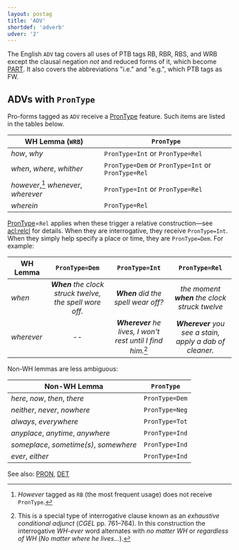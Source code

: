 ```yaml
---
layout: postag
title: 'ADV'
shortdef: 'adverb'
udver: '2'
---
```


The English `ADV` tag covers all uses of PTB tags RB, RBR, RBS, and WRB except the clausal negation _not_ and reduced forms of it, which become [PART]().
It also covers the abbreviations "i.e." and "e.g.", which PTB tags as FW.

## ADVs with `PronType`

Pro-forms tagged as `ADV` receive a [PronType]() feature. Such items are listed in the tables below.

WH Lemma (`WRB`) | `PronType`
------|-----------
_how_, _why_ | `PronType=Int` or `PronType=Rel`
_when_, _where_, _whither_ | `PronType=Dem` or `PronType=Int` or `PronType=Rel`
_however_,[^1] _whenever_, _wherever_ | `PronType=Int` or `PronType=Rel`
_wherein_ | `PronType=Rel`

[^1]: _However_ tagged as `RB` (the most frequent usage) does not receive `PronType`.

[PronType]()=`Rel` applies when these trigger a relative construction—see [acl:relcl]() for details.
When they are interrogative, they receive `PronType=Int`. When they simply help specify a place or time, they are `PronType=Dem`.
For example:

WH Lemma | `PronType=Dem` | `PronType=Int` | `PronType=Rel`
---------|       :--:     |     :----:     |    :---:     
_when_   | _<b>When</b> the clock struck twelve, the spell wore off._ | _<b>When</b> did the spell wear off?_ | _the moment <b>when</b> the clock struck twelve_
_wherever_ | -- | _<b>Wherever</b> he lives, I won't rest until I find him._[^2] | _<b>Wherever</b> you see a stain, apply a dab of cleaner._

[^2]: This is a special type of interrogative clause known as an _exhaustive conditional adjunct_ (*CGEL* pp. 761–764). In this construction the interrogative _WH-ever_ word alternates with _no matter WH_ or _regardless of WH_ (_No matter where he lives..._).

Non-WH lemmas are less ambiguous:

Non-WH Lemma | `PronType`
-------------|-----------
_here_, _now_, _then_, _there_ | `PronType=Dem`
_neither_, _never_, _nowhere_ | `PronType=Neg`
_always_, _everywhere_ | `PronType=Tot`
_anyplace_, _anytime_, _anywhere_ | `PronType=Ind`
_someplace_, _sometime(s)_, _somewhere_ | `PronType=Ind`
_ever_, _either_ | `PronType=Ind`

See also: [PRON](), [DET]()

<!-- Interlanguage links updated Ne 5. května 2024, 18:19:33 CEST -->
